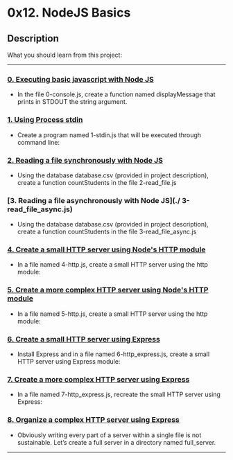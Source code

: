 # 0x12. NodeJS Basics

## Description
What you should learn from this project:

---

### [0. Executing basic javascript with Node JS](./0-console.js)
* In the file 0-console.js, create a function named displayMessage that prints in STDOUT the string argument.


### [1. Using Process stdin](./1-stdin.js)
* Create a program named 1-stdin.js that will be executed through command line:


### [2. Reading a file synchronously with Node JS](./2-read_file.js)
* Using the database database.csv (provided in project description), create a function countStudents in the file 2-read_file.js


### [3. Reading a file asynchronously with Node JS](./ 3-read_file_async.js)
* Using the database database.csv (provided in project description), create a function countStudents in the file 3-read_file_async.js


### [4. Create a small HTTP server using Node's HTTP module](./4-http.js)
* In a file named 4-http.js, create a small HTTP server using the http module:


### [5. Create a more complex HTTP server using Node's HTTP module](./5-http.js)
* In a file named 5-http.js, create a small HTTP server using the http module:


### [6. Create a small HTTP server using Express](./6-http_express.js)
* Install Express and in a file named 6-http_express.js, create a small HTTP server using Express module:


### [7. Create a more complex HTTP server using Express](./7-http_express.js)
* In a file named 7-http_express.js, recreate the small HTTP server using Express:


### [8. Organize a complex HTTP server using Express](./full_server/utils.js)
* Obviously writing every part of a server within a single file is not sustainable. Let’s create a full server in a directory named full_server.

---
